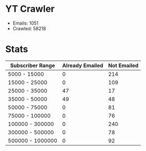 # YT Crawler
- Emails: 1051
- Crawled: 58218

# Stats
| Subscriber Range  | Already Emailed | Not Emailed |
|-------|-------|-------|
| 5000 - 15000 | 0 | 214 |
| 15000 - 25000 | 0 | 109 |
| 25000 - 35000 | 47 | 17 |
| 35000 - 50000 | 49 | 48 |
| 50000 - 75000 | 0 | 81 |
| 75000 - 100000 | 0 | 76 |
| 100000 - 300000 | 0 | 240 |
| 300000 - 500000 | 0 | 78 |
| 500000 - 1000000 | 0 | 92 |
